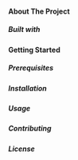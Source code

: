 #### About The Project

##### Built with

#### Getting Started
##### Prerequisites
##### Installation
##### Usage
##### Contributing
##### License

